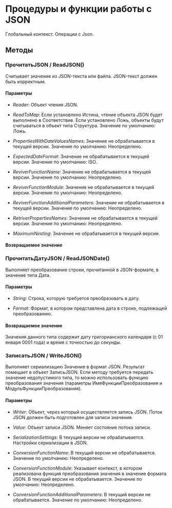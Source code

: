 
# Процедуры и функции работы с JSON
    
    
Глобальный контекст. Операции с Json.


  
  
## Методы
    
### ПрочитатьJSON / ReadJSON()
    
    
    

Считывает значение из JSON-текста или файла. JSON-текст должен быть корректным.


  
  
#### Параметры

* *Reader*: Объект чтения JSON.

* *ReadToMap*: Если установлено Истина, чтение объекта JSON будет выполнено в Соответствие.
Если установлено Ложь, объекты будут считываться в объект типа Структура.
Значение по умолчанию: Ложь.

* *PropertiesWithDateValuesNames*: Значение не обрабатывается в текущей версии. Значение по умолчанию: Неопределено.

* *ExpectedDateFormat*: Значение не обрабатывается в текущей версии. Значение по умолчанию: ISO.

* *ReviverFunctionName*: Значение не обрабатывается в текущей версии. Значение по умолчанию: Неопределено.

* *ReviverFunctionModule*: Значение не обрабатывается в текущей версии. Значение по умолчанию: Неопределено.

* *ReviverFunctionAdditionalParameters*: Значение не обрабатывается в текущей версии. Значение по умолчанию: Неопределено.

* *RetriverPropertiesNames*: Значение не обрабатывается в текущей версии. Значение по умолчанию: Неопределено.

* *MaximumNesting*: Значение не обрабатывается в текущей версии.

#### Возвращаемое значение

### ПрочитатьДатуJSON / ReadJSONDate()
    
    
    

Выполняет преобразование строки, прочитанной в JSON-формате, в значение типа Дата.


  
  
#### Параметры

* *String*: Строка, которую требуется преобразовать в дату.

* *Format*: Формат, в котором представлена дата в строке, подлежащей преобразованию.

#### Возвращаемое значение

Значения данного типа содержит дату григорианского календаря (с 01 января 0001 года) и время с точностью до секунды.

  
### ЗаписатьJSON / WriteJSON()
    
    
    

Выполняет сериализацию Значение в формат JSON. Результат помещает в объект ЗаписьJSON.
Если методу требуется передать значение недопустимого типа, то можно использовать функцию преобразования значения (параметры ИмяФункцииПреобразования и МодульФункцииПреобразования).


  
  
#### Параметры

* *Writer*: Объект, через который осуществляется запись JSON. Поток JSON должен быть подготовлен для записи значения.

* *Value*: Объект записи JSON. Меняет состояние потока записи.

* *SerializationSettings*: В текущий версии не обрабатывается. Настройки сериализации в JSON.

* *ConversionFunctionName*: В текущий версии не обрабатывается. Значение по умолчанию: Неопределено.

* *ConversionFunctionModule*: Указывает контекст, в котором реализована функция преобразования значения в значение формата JSON.
В текущий версии не обрабатывается.  Значение по умолчанию: Неопределено.

* *ConversionFunctionAdditionalParameters*: В текущий версии не обрабатывается. Значение по умолчанию: Неопределено.
